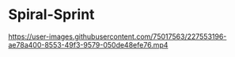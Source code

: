 # Spiral-Sprint

https://user-images.githubusercontent.com/75017563/227553196-ae78a400-8553-49f3-9579-050de48efe76.mp4


